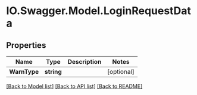 # IO.Swagger.Model.LoginRequestData
## Properties

Name | Type | Description | Notes
------------ | ------------- | ------------- | -------------
**WarnType** | **string** |  | [optional] 

[[Back to Model list]](../README.md#documentation-for-models) [[Back to API list]](../README.md#documentation-for-api-endpoints) [[Back to README]](../README.md)

